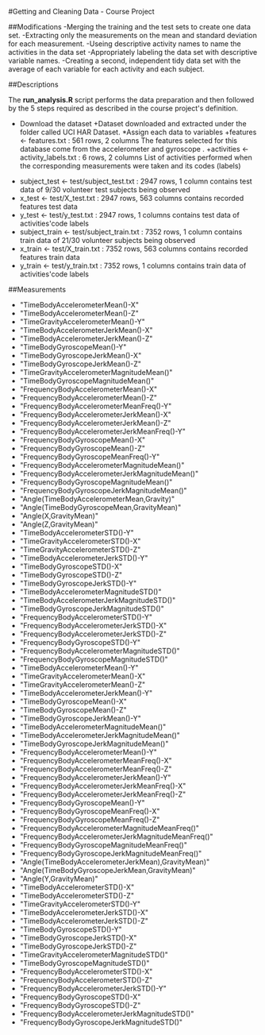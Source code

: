 #Getting and Cleaning Data - Course Project


##Modifications
-Merging the training and the test sets to create one data set.
-Extracting only the measurements on the mean and standard deviation for each measurement.
-Useing descriptive activity names to name the activities in the data set
-Appropriately labeling the data set with descriptive variable names.
-Creating a second, independent tidy data set with the average of each variable for each activity and each subject.

##Descriptions

The **run_analysis.R** script performs the data preparation and then followed by the 5 steps required as described in the course project's definition.

* Download the dataset
  +Dataset downloaded and extracted under the folder called UCI HAR Dataset.
*Assign each data to variables
  +features <- features.txt : 561 rows, 2 columns
The features selected for this database come from the accelerometer and gyroscope .
  +activities <- activity_labels.txt : 6 rows, 2 columns
List of activities performed when the corresponding measurements were taken and its codes (labels)
 + subject_test <- test/subject_test.txt : 2947 rows, 1 column
contains test data of 9/30 volunteer test subjects being observed
 + x_test <- test/X_test.txt : 2947 rows, 563 columns
contains recorded features test data
 + y_test <- test/y_test.txt : 2947 rows, 1 columns
contains test data of activities'code labels
 + subject_train <- test/subject_train.txt : 7352 rows, 1 column
contains train data of 21/30 volunteer subjects being observed
 + x_train <- test/X_train.txt : 7352 rows, 563 columns
contains recorded features train data
 + y_train <- test/y_train.txt : 7352 rows, 1 columns
contains train data of activities'code labels


##Measurements
* "TimeBodyAccelerometerMean()-X"
* "TimeBodyAccelerometerMean()-Z"
* "TimeGravityAccelerometerMean()-Y"
* "TimeBodyAccelerometerJerkMean()-X"
* "TimeBodyAccelerometerJerkMean()-Z"
* "TimeBodyGyroscopeMean()-Y"
* "TimeBodyGyroscopeJerkMean()-X"
* "TimeBodyGyroscopeJerkMean()-Z"
* "TimeGravityAccelerometerMagnitudeMean()"
* "TimeBodyGyroscopeMagnitudeMean()"
* "FrequencyBodyAccelerometerMean()-X"
* "FrequencyBodyAccelerometerMean()-Z"
* "FrequencyBodyAccelerometerMeanFreq()-Y"
* "FrequencyBodyAccelerometerJerkMean()-X"
* "FrequencyBodyAccelerometerJerkMean()-Z"
* "FrequencyBodyAccelerometerJerkMeanFreq()-Y"
* "FrequencyBodyGyroscopeMean()-X"
* "FrequencyBodyGyroscopeMean()-Z"
* "FrequencyBodyGyroscopeMeanFreq()-Y"
* "FrequencyBodyAccelerometerMagnitudeMean()"
* "FrequencyBodyAccelerometerJerkMagnitudeMean()"
* "FrequencyBodyGyroscopeMagnitudeMean()"
* "FrequencyBodyGyroscopeJerkMagnitudeMean()"
* "Angle(TimeBodyAccelerometerMean,Gravity)"
* "Angle(TimeBodyGyroscopeMean,GravityMean)"
* "Angle(X,GravityMean)"
* "Angle(Z,GravityMean)"
* "TimeBodyAccelerometerSTD()-Y"
* "TimeGravityAccelerometerSTD()-X"
* "TimeGravityAccelerometerSTD()-Z"
* "TimeBodyAccelerometerJerkSTD()-Y"
* "TimeBodyGyroscopeSTD()-X"
* "TimeBodyGyroscopeSTD()-Z"
* "TimeBodyGyroscopeJerkSTD()-Y"
* "TimeBodyAccelerometerMagnitudeSTD()"
* "TimeBodyAccelerometerJerkMagnitudeSTD()"
* "TimeBodyGyroscopeJerkMagnitudeSTD()"
* "FrequencyBodyAccelerometerSTD()-Y"
* "FrequencyBodyAccelerometerJerkSTD()-X"
* "FrequencyBodyAccelerometerJerkSTD()-Z"
* "FrequencyBodyGyroscopeSTD()-Y"
* "FrequencyBodyAccelerometerMagnitudeSTD()"
* "FrequencyBodyGyroscopeMagnitudeSTD()"
* "TimeBodyAccelerometerMean()-Y"
* "TimeGravityAccelerometerMean()-X"
* "TimeGravityAccelerometerMean()-Z"
* "TimeBodyAccelerometerJerkMean()-Y"
* "TimeBodyGyroscopeMean()-X"
* "TimeBodyGyroscopeMean()-Z"
* "TimeBodyGyroscopeJerkMean()-Y"
* "TimeBodyAccelerometerMagnitudeMean()"
* "TimeBodyAccelerometerJerkMagnitudeMean()"
* "TimeBodyGyroscopeJerkMagnitudeMean()"
* "FrequencyBodyAccelerometerMean()-Y"
* "FrequencyBodyAccelerometerMeanFreq()-X"
* "FrequencyBodyAccelerometerMeanFreq()-Z"
* "FrequencyBodyAccelerometerJerkMean()-Y"
* "FrequencyBodyAccelerometerJerkMeanFreq()-X"
* "FrequencyBodyAccelerometerJerkMeanFreq()-Z"
* "FrequencyBodyGyroscopeMean()-Y"
* "FrequencyBodyGyroscopeMeanFreq()-X"
* "FrequencyBodyGyroscopeMeanFreq()-Z"
* "FrequencyBodyAccelerometerMagnitudeMeanFreq()"
* "FrequencyBodyAccelerometerJerkMagnitudeMeanFreq()"
* "FrequencyBodyGyroscopeMagnitudeMeanFreq()"
* "FrequencyBodyGyroscopeJerkMagnitudeMeanFreq()"
* "Angle(TimeBodyAccelerometerJerkMean),GravityMean)"
* "Angle(TimeBodyGyroscopeJerkMean,GravityMean)"
* "Angle(Y,GravityMean)"
* "TimeBodyAccelerometerSTD()-X"
* "TimeBodyAccelerometerSTD()-Z"
* "TimeGravityAccelerometerSTD()-Y"
* "TimeBodyAccelerometerJerkSTD()-X"
* "TimeBodyAccelerometerJerkSTD()-Z"
* "TimeBodyGyroscopeSTD()-Y"
* "TimeBodyGyroscopeJerkSTD()-X"
* "TimeBodyGyroscopeJerkSTD()-Z"
* "TimeGravityAccelerometerMagnitudeSTD()"
* "TimeBodyGyroscopeMagnitudeSTD()"
* "FrequencyBodyAccelerometerSTD()-X"
* "FrequencyBodyAccelerometerSTD()-Z"
* "FrequencyBodyAccelerometerJerkSTD()-Y"
* "FrequencyBodyGyroscopeSTD()-X"
* "FrequencyBodyGyroscopeSTD()-Z"
* "FrequencyBodyAccelerometerJerkMagnitudeSTD()"
* "FrequencyBodyGyroscopeJerkMagnitudeSTD()"


